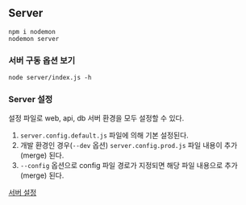 ## Server
```
npm i nodemon
nodemon server
```
 
### 서버 구동 옵션 보기
```
node server/index.js -h
```

### Server 설정
설정 파일로 web, api, db 서버 환경을 모두 설정할 수 있다.
1. `server.config.default.js` 파일에 의해 기본 설정된다.
2. 개발 환경인 경우(`--dev` 옵션) `server.config.prod.js` 파일 내용이 추가 (merge) 된다.
3. `--config` 옵션으로 config 파일 경로가 지정되면 해당 파일 내용으로 추가 (merge) 된다.

[서버 설정](../server/README.md)